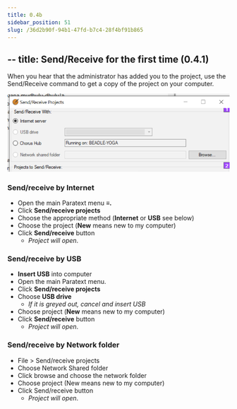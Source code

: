 ```yaml
---
title: 0.4b
sidebar_position: 51
slug: /36d2b90f-94b1-47fd-b7c4-28f4bf91b865
---
```




## -- title: Send/Receive for the first time (0.4.1)


When you hear that the administrator has added you to the project, use the Send/Receive command to get a copy of the project on your computer.


![](./1833304529.png)


### Send/receive by Internet

- Open the main Paratext menu **≡.**
- Click **Send/receive projects**
- Choose the appropriate method (**Internet** or **USB** see below)
- Choose the project (**New** means new to my computer)
- Click **Send/receive** button
	- _Project will open_.

### Send/receive by USB

- **Insert USB** into computer
- Open the main Paratext menu.
- Click **Send/receive projects**
- Choose **USB drive**
	- _If it is greyed out, cancel and insert USB_
- Choose project (**New** means new to my computer)
- Click **Send/receive** button
	- _Project will open_.

### Send/receive by Network folder

- File > Send/receive projects
- Choose Network Shared folder
- Click browse and choose the network folder
- Choose project (New means new to my computer)
- Click Send/receive button
	- _Project will open_.
